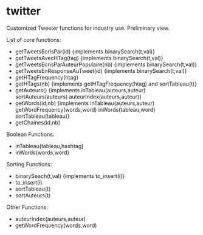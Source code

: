 twitter
=======

Customized Tweeter functions for industry use. Preliminary view. 

List of core functions: 
- getTweetsEcrisPar(id) {implements binarySearch(t,val)}
- getTweetsAvecHTag(tag) {implements binarySearch(t,val)}
- getTweetsEcrisParAuteurPopulaire(nb) {implements binarySearch(t,val)}
- getTweetsEnResponseAuTweet(id) {implements binarySearch(t,val)}
- getHTagFrequency(htag)
- getHTags(nb) {implements getHTagFrequency(htag) and sortTableau(t)}
- getAuteurs() {implements inTableau(auteurs,auteur) sortAuteurs(auteurs) auteurIndex(auteurs,auteur)}
- getWords(id,nb) {implements inTableau(auteurs,auteur) getWordFrequency(words,word) inWords(tableau,word) sortTableau(tableau)}
- getChaines(id,nb)

Boolean Functions:
- inTableau(tableau,hashtag)
- inWords(words,word)

Sorting Functions:
- binarySeach(t,val) {implements to_insert(i)}
- to_insert(i)
- sortTableau(t)
- sortAuteurs(t)

Other Functions:
- auteurIndex(auteurs,auteur)
- getWordFrequency(words,word)

